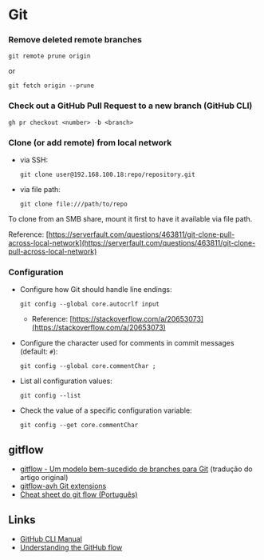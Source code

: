 # Git

### Remove deleted remote branches

```shell
git remote prune origin
```
or
```shell
git fetch origin --prune
```

### Check out a GitHub Pull Request to a new branch (GitHub CLI)

```shell
gh pr checkout <number> -b <branch>
```

### Clone (or add remote) from local network

* via SSH:
  ```
  git clone user@192.168.100.18:repo/repository.git
  ```

* via file path:
  ```
  git clone file:///path/to/repo
  ```

To clone from an SMB share, mount it first to have it available via file path.

Reference: [https://serverfault.com/questions/463811/git-clone-pull-across-local-network](https://serverfault.com/questions/463811/git-clone-pull-across-local-network)

### Configuration

* Configure how Git should handle line endings:
  ```
  git config --global core.autocrlf input
  ```
  - Reference: [https://stackoverflow.com/a/20653073](https://stackoverflow.com/a/20653073)

* Configure the character used for comments in commit messages (default: `#`):
  ```
  git config --global core.commentChar ;
  ```

* List all configuration values:
  ```
  git config --list
  ```

* Check the value of a specific configuration variable:
  ```
  git config --get core.commentChar
  ```

## gitflow

* [gitflow - Um modelo bem-sucedido de branches para Git](/notes/gitflow) (tradução do artigo original)
* [gitflow-avh Git extensions](https://github.com/petervanderdoes/gitflow-avh)
* [Cheat sheet do git flow (Português)](https://danielkummer.github.io/git-flow-cheatsheet/index.pt_BR.html)


## Links

* [GitHub CLI Manual](https://cli.github.com/manual/)
* [Understanding the GitHub flow](https://guides.github.com/introduction/flow/)
